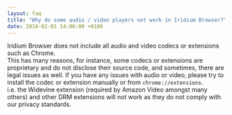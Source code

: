 ```yaml
---
layout: faq
title: "Why do some audio / video players not work in Iridium Browser?"
date: 2018-02-01 14:00:00 +0100
---
```


Iridium Browser does not include all audio and video codecs or extensions such as Chrome.    
This has many reasons, for instance, some codecs or extensions are proprietary and do not disclose their source code, and sometimes, there are legal issues as well. If you have any issues with audio or video, please try to install the codec or extension manually or from ```chrome://extensions```.    
i.e. the Widevine extension (required by Amazon Video amongst many others) and other DRM extensions will not work as they do not comply with our privacy standards.
